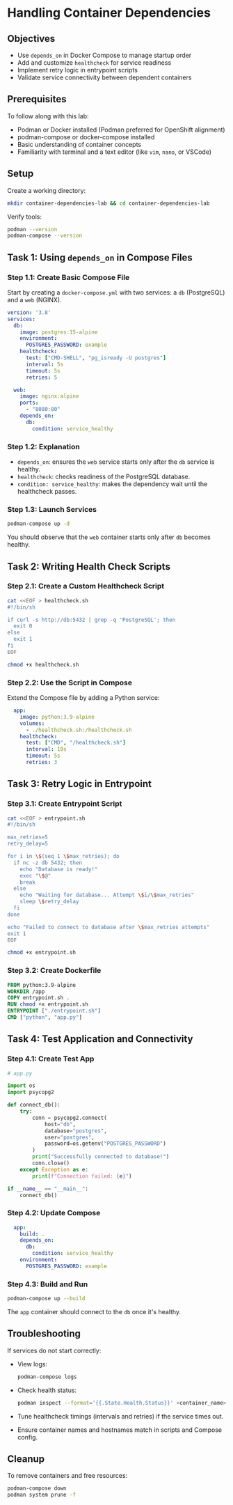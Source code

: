 # Handling Container Dependencies

## Objectives

- Use `depends_on` in Docker Compose to manage startup order
- Add and customize `healthcheck` for service readiness
- Implement retry logic in entrypoint scripts
- Validate service connectivity between dependent containers

## Prerequisites

To follow along with this lab:

- Podman or Docker installed (Podman preferred for OpenShift alignment)
- podman-compose or docker-compose installed
- Basic understanding of container concepts
- Familiarity with terminal and a text editor (like `vim`, `nano`, or VSCode)

## Setup

Create a working directory:

```bash
mkdir container-dependencies-lab && cd container-dependencies-lab
```

Verify tools:

```bash
podman --version
podman-compose --version
```

## Task 1: Using `depends_on` in Compose Files

### Step 1.1: Create Basic Compose File

Start by creating a `docker-compose.yml` with two services: a `db` (PostgreSQL) and a `web` (NGINX).

```yaml
version: '3.8'
services:
  db:
    image: postgres:15-alpine
    environment:
      POSTGRES_PASSWORD: example
    healthcheck:
      test: ["CMD-SHELL", "pg_isready -U postgres"]
      interval: 5s
      timeout: 5s
      retries: 5

  web:
    image: nginx:alpine
    ports:
      - "8080:80"
    depends_on:
      db:
        condition: service_healthy
```

### Step 1.2: Explanation

* `depends_on`: ensures the `web` service starts only after the `db` service is healthy.
* `healthcheck`: checks readiness of the PostgreSQL database.
* `condition: service_healthy`: makes the dependency wait until the healthcheck passes.

### Step 1.3: Launch Services

```bash
podman-compose up -d
```

You should observe that the `web` container starts only after `db` becomes healthy.

## Task 2: Writing Health Check Scripts

### Step 2.1: Create a Custom Healthcheck Script

```bash
cat <<EOF > healthcheck.sh
#!/bin/sh

if curl -s http://db:5432 | grep -q 'PostgreSQL'; then
  exit 0
else
  exit 1
fi
EOF

chmod +x healthcheck.sh
```

### Step 2.2: Use the Script in Compose

Extend the Compose file by adding a Python service:

```yaml
  app:
    image: python:3.9-alpine
    volumes:
      - ./healthcheck.sh:/healthcheck.sh
    healthcheck:
      test: ["CMD", "/healthcheck.sh"]
      interval: 10s
      timeout: 5s
      retries: 3
```

## Task 3: Retry Logic in Entrypoint

### Step 3.1: Create Entrypoint Script

```bash
cat <<EOF > entrypoint.sh
#!/bin/sh

max_retries=5
retry_delay=5

for i in \$(seq 1 \$max_retries); do
  if nc -z db 5432; then
    echo "Database is ready!"
    exec "\$@"
    break
  else
    echo "Waiting for database... Attempt \$i/\$max_retries"
    sleep \$retry_delay
  fi
done

echo "Failed to connect to database after \$max_retries attempts"
exit 1
EOF

chmod +x entrypoint.sh
```

### Step 3.2: Create Dockerfile

```Dockerfile
FROM python:3.9-alpine
WORKDIR /app
COPY entrypoint.sh .
RUN chmod +x entrypoint.sh
ENTRYPOINT ["./entrypoint.sh"]
CMD ["python", "app.py"]
```

## Task 4: Test Application and Connectivity

### Step 4.1: Create Test App

```python
# app.py

import os
import psycopg2

def connect_db():
    try:
        conn = psycopg2.connect(
            host="db",
            database="postgres",
            user="postgres",
            password=os.getenv("POSTGRES_PASSWORD")
        )
        print("Successfully connected to database!")
        conn.close()
    except Exception as e:
        print(f"Connection failed: {e}")

if __name__ == "__main__":
    connect_db()
```

### Step 4.2: Update Compose

```yaml
  app:
    build: .
    depends_on:
      db:
        condition: service_healthy
    environment:
      POSTGRES_PASSWORD: example
```

### Step 4.3: Build and Run

```bash
podman-compose up --build
```

The `app` container should connect to the `db` once it's healthy.

## Troubleshooting

If services do not start correctly:

* View logs:

  ```bash
  podman-compose logs
  ```

* Check health status:

  ```bash
  podman inspect --format='{{.State.Health.Status}}' <container_name>
  ```

* Tune healthcheck timings (intervals and retries) if the service times out.

* Ensure container names and hostnames match in scripts and Compose config.

## Cleanup

To remove containers and free resources:

```bash
podman-compose down
podman system prune -f
```
